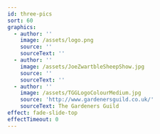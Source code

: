 ```yaml
---
id: three-pics
sort: 60
graphics:
  - author: ''
    image: /assets/logo.png
    source: ''
    sourceText: ''
  - author: ''
    image: /assets/JoeZwartbleSheepShow.jpg
    source: ''
    sourceText: ''
  - author: ''
    image: /assets/TGGLogoColourMedium.jpg
    source: 'http://www.gardenersguild.co.uk/'
    sourceText: The Gardeners Guild
effect: fade-slide-top
effectTimeout: 0
---
```

&nbsp;
